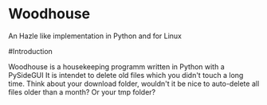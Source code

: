 Woodhouse
=========

An Hazle like implementation in Python and for Linux

#Introduction

Woodhouse is a housekeeping programm written in Python with a PySideGUI
It is intendet to delete old files which you didn't touch a long time.
Think about your download folder, wouldn't it be nice to auto-delete all
files older than a month? Or your tmp folder? 

